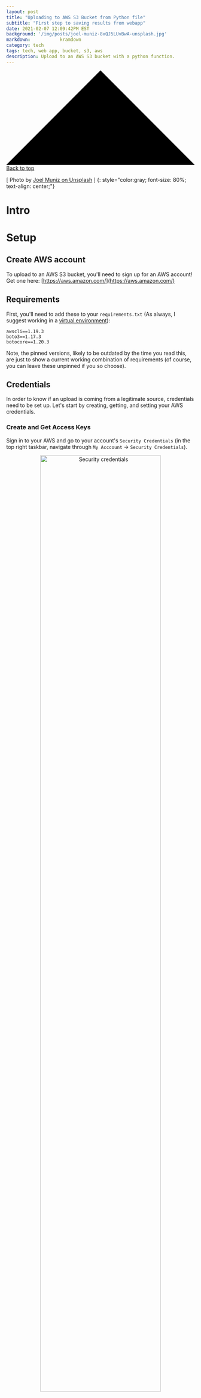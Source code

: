 ```yaml
---
layout: post
title: "Uploading to AWS S3 Bucket from Python file"
subtitle: "First step to saving results from webapp"
date: 2021-02-07 12:09:42PM EST
background: '/img/posts/joel-muniz-8xQJ5LUvBwA-unsplash.jpg'
markdown:           kramdown
category: tech
tags: tech, web app, bucket, s3, aws 
description: Upload to an AWS S3 bucket with a python function.
---
```


  <a class="top-link hide" href="" id="js-top">
    <svg xmlns="http://www.w3.org/2000/svg" viewBox="0 0 12 6"><path d="M12 6H0l6-6z"/></svg>
      <span class="screen-reader-text">Back to top</span>
      </a>

\[ Photo by [Joel Muniz on Unsplash](https://unsplash.com/@jmuniz) \]
{: style="color:gray; font-size: 80%; text-align: center;"}

<!--
<script src="https://gist.github.com/franktcao/0683211eaf86f419dc8ea2f0eb85960c.js"></script>
-->

# Intro


# Setup
## Create AWS account
To upload to an AWS S3 bucket, you'll need to sign up for an AWS account! Get one here:
[https://aws.amazon.com/](https://aws.amazon.com/)

## Requirements
First, you'll need to add these to your `requirements.txt` (As always, I suggest 
working in a 
[virtual environment](https://franktcao.github.io/tech/2020/07/27/setting_up.html)):
```
awscli==1.19.3
boto3==1.17.3
botocore==1.20.3
```
Note, the pinned versions, likely to be outdated by the time you read this, are just 
to show a current working combination of requirements (of course, you can leave 
these unpinned if you so choose).

## Credentials
In order to know if an upload is coming from a legitimate source, credentials need
to be set up. Let's start by creating, getting, and setting your AWS credentials.


### Create and Get Access Keys
Sign in to your AWS and go to your account's `Security Credentials` (in the top right
taskbar, navigate through `My Acccount` -> `Security Credentials`).

<div style="text-align: center;">
    <img src="/img/posts/upload_python_to_s3/security_credentials.png" width="80%" alt="Security credentials"/>
</div>

Click the `Access keys (access key ID and secret access key)` section to expand it.

Click the blue `Create New Access Key` button. Your key ID and secret have been
generated. Download it and save it to somewhere secure; keep for your records.

<div style="text-align: center;">
    <img src="/img/posts/upload_python_to_s3/create_key.png" width="50%" alt="Create security keys"/>
</div>

<br>

### Set Access Keys
There are several ways `boto3` but the most secure ways to do so are to store your
credentials as environment variables or to add them to your config file (you can
read all of it in the
[docs](https://boto3.amazonaws.com/v1/documentation/api/latest/guide/credentials.html).
I find the most straightforward way is to store thm in a config file.

#### Add credentials to config file
If it doesn't exist already, create a config file named `~/.aws/config` and add your
credentials there:
```bash
[default]
aws_access_key_id=YOUR_ACCESS_KEY_ID
aws_secret_access_key=YOUR_SECRET_ACCESS_KEY
```

where `YOUR_ACCESS_KEY_ID` and `YOUR_SECRETE_ACCESS_KEY` are those values you just 
created. They should respectively look something like:
```bash
AKMAJZBQRYWJX71XMPZA
```
and
```bash
SOiQJImr8c5mxX1VDJssCew0M0kpMsMnS/ypCrl1
```
(Don't worry, these are fake).

These credentials will be used by default for any `boto3` and/or AWS CLI calls. If
you have different credentials for different profiles, you can add them to the same
config file but just a different section names (e.g. `[default]` -> `[profile dev]`.
Note, `profile` is required in there. Consult the docs for more information).

## Create S3 Bucket
Log onto your S3 AWS console: 
[https://s3.console.aws.amazon.com/](https://s3.console.aws.amazon.com/)
and click the `Create Bucket` button. Give the bucket a unique name, select an 
appropriate `Region`, and configure the bucket to your liking. 
<div style="text-align: center;">
    <img src="/img/posts/upload_python_to_s3/create_bucket.png" width="100%" alt="Create 
security keys"/>
</div>

Click the `Create bucket` button at the very bottom of the page to create it. This 
will create the bucket and redirect you to the console where you should now see the 
bucket.

<div style="text-align: center;">
    <img src="/img/posts/upload_python_to_s3/buckets.png" width="80%" alt="Create 
security keys"/>
</div>

Now, you're ready to go!

# Example Usage
## Python Function
The provided function, from the 
[`Boto3` docs](https://boto3.amazonaws.com/v1/documentation/api/latest/guide/s3-uploading-files.html),
is well documented but here the function is renamed to distinguish from possibly 
uploading to other services:

```python
import boto3
import logging
from botocore.exceptions import ClientError
from typing import Optional


def upload_to_s3(
    file_name: str,
    bucket: str,
    object_name: Optional[str] = None
) -> bool:
    """Upload a file to an S3 bucket.

    :param file_name: File to upload
    :param bucket: Bucket to upload to
    :param object_name: S3 object name. If not specified then file_name is used
    :return: True if file was uploaded, else False
    """

    # If S3 object_name was not specified, use file_name
    if object_name is None:
        object_name = file_name

    # Upload the file
    s3_client = boto3.client("s3")
    try:
        s3_client.upload_file(file_name, bucket, object_name)
    except ClientError as e:
        logging.error(e)
        return False
    return True
```

## Try it out for yourself!
### Option 1: Jupyter Notebook/Lab
Make sure your workspace/working directory has the file you want to upload somewhere 
in it.

Run `jupyter` `notebook` or `lab` (I personally prefer `lab` since you can have 
`vim` keybindings but that might take some additional steps to set up):
```bash
jupyter notebook
```
Copy the function and imports into a cell and run it. Add a cell with
```python
FULL_PATH_TO_FILE = "some/path/to/file.ext"
YOUR_BUCKET_NAME = "my-superb-bucket"
YOUR_OBJECT_NAME = "my_test_file.ext"
success = upload_to_s3(
    file_name=FULL_PATH_TO_FILE, 
    bucket=YOUR_BUCKET_NAME, 
    object_name=YOUR_OBJECT_NAME
)
if success:
    print(f"Successfully uploaded '{YOUR_OBJECT_NAME}' to '{YOUR_BUCKET_NAME}'!")
else:
    print("Failed to upload.")
```
Run the cell, and you should have your file successfully uploaded! Check your S3 
console to make sure:
[https://s3.console.aws.amazon.com/](https://s3.console.aws.amazon.com/)


### Option 2: Setup for Bigger Project
Let's save function above in a file with utilities: `utils.py`
Then create a file `upload_file.py` and add this to its contents:
```python
from .utils.py import upload_to_s3

if __name__ == "__main__":
    FULL_PATH_TO_FILE = "some/path/to/file.ext"
    YOUR_BUCKET_NAME = "my-superb-bucket"
    YOUR_OBJECT_NAME = "my_test_file.ext"
    success = upload_to_s3(
        file_name=FULL_PATH_TO_FILE,
        bucket=YOUR_BUCKET_NAME,
        object_name=YOUR_OBJECT_NAME
    )
    if success:
        print(f"Successfully uploaded '{YOUR_OBJECT_NAME}' to '{YOUR_BUCKET_NAME}'!")
    else:
        print("Failed to upload.")
```
You can use the `argparse` package to make it more customizable and more of a 
command-line interface (CLI) tool. 

Finally, you can run it in the command line:

```bash
>>> python -m upload_file
Sucessfully uploaded 'my_test_file.ext' to 'my-superb-bucket'!
```
